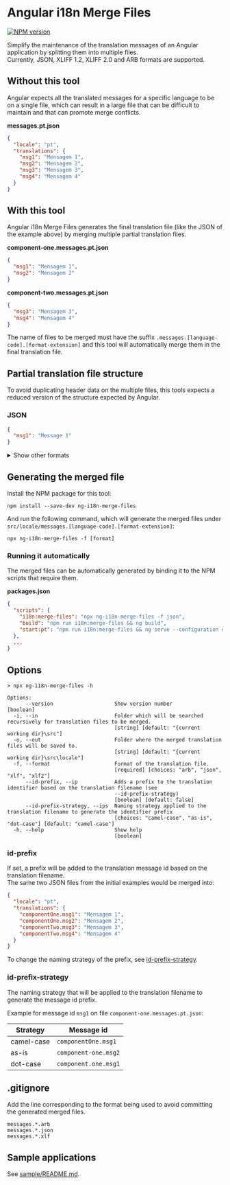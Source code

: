 # Angular i18n Merge Files

[![NPM version][npm-version-image]][npm-url]

[npm-url]: https://npmjs.org/package/ng-i18n-merge-files
[npm-version-image]: https://img.shields.io/npm/v/ng-i18n-merge-files.svg?style=flat

Simplify the maintenance of the translation messages of an Angular application by splitting them into multiple files.  
Currently, JSON, XLIFF 1.2, XLIFF 2.0 and ARB formats are supported.

## Without this tool

Angular expects all the translated messages for a specific language to be on a single file, which can result in a large
file that can be difficult to maintain and that can promote merge conflicts.

**messages.pt.json**

```json
{
  "locale": "pt",
  "translations": {
    "msg1": "Mensagem 1",
    "msg2": "Mensagem 2",
    "msg3": "Mensagem 3",
    "msg4": "Mensagem 4"
  }
}
```

## With this tool

Angular i18n Merge Files generates the final translation file (like the JSON of the example above) by merging multiple
partial translation files.

**component-one.messages.pt.json**

```json
{
  "msg1": "Mensagem 1",
  "msg2": "Mensagem 2"
}
```

**component-two.messages.pt.json**

```json
{
  "msg3": "Mensagem 3",
  "msg4": "Mensagem 4"
}
```

The name of files to be merged must have the suffix `.messages.[language-code].[format-extension]` and this tool will
automatically merge them in the final translation file.

## Partial translation file structure

To avoid duplicating header data on the multiple files, this tools expects a reduced version of the structure expected
by Angular.

### JSON

```json
{
  "msg1": "Message 1"
}
```

<details>
  <summary>Show other formats</summary>

### XLIFF 1.2

The full XLIFF's schema for the `body.trans-unit` element is supported.

```xml
<?xml version="1.0" encoding="UTF-8" ?>
<body xmlns="urn:oasis:names:tc:xliff:document:1.2">
    <trans-unit id="msg1" datatype="html">
        <source>Message 1</source>
        <target>Mensagem 1</target>
        <context-group purpose="location">
            <context context-type="sourcefile">src/app/component-name.component.html</context>
            <context context-type="linenumber">4</context>
        </context-group>
    </trans-unit>
</body>
```

### XLIFF 2.0

The full XLIFF's schema for the `file.unit` element is supported.

```xml
<?xml version="1.0" encoding="UTF-8" ?>
<file id="ngi18n" xmlns="urn:oasis:names:tc:xliff:document:2.0">
    <unit id="msg1">
        <notes>
            <note category="location">src/app/component-name.component.html:1</note>
        </notes>
        <segment>
            <source>Message 1</source>
            <target>Mensagem 1</target>
        </segment>
    </unit>
</file>
```

### ARB

The full ARB's schema for the meta (`@`) attributes is supported.

```json
{
  "msg1": "Mensagem 1",
  "@msg1": {
    "x-locations": [
      {
        "file": "src\\app\\component-name.component.html",
        "start": {
          "line": "0",
          "column": "69"
        },
        "end": {
          "line": "0",
          "column": "93"
        }
      }
    ]
  }
}
```

</details>

## Generating the merged file

Install the NPM package for this tool:

```
npm install --save-dev ng-i18n-merge-files
```

And run the following command, which will generate the merged files
under `src/locale/messages.[language-code].[format-extension]`:

```
npx ng-i18n-merge-files -f [format]
```

### Running it automatically

The merged files can be automatically generated by binding it to the NPM scripts that require them.

**packages.json**

```json
{
  "scripts": {
    "i18n:merge-files": "npx ng-i18n-merge-files -f json",
    "build": "npm run i18n:merge-files && ng build",
    "start:pt": "npm run i18n:merge-files && ng serve --configuration development,pt"
  },
  ...
}
```

## Options

```
> npx ng-i18n-merge-files -h

Options:
      --version                    Show version number                 [boolean]
  -i, --in                         Folder which will be searched recursively for translation files to be merged.
                                   [string] [default: "{current working dir}\src"]
  -o, --out                        Folder where the merged translation files will be saved to.
                                   [string] [default: "{current working dir}\src\locale"]
  -f, --format                     Format of the translation file.
                                   [required] [choices: "arb", "json", "xlf", "xlf2"]
      --id-prefix, --ip            Adds a prefix to the translation identifier based on the translation filename (see
                                   --id-prefix-strategy)
                                   [boolean] [default: false]
      --id-prefix-strategy, --ips  Naming strategy applied to the translation filename to generate the identifier prefix
                                   [choices: "camel-case", "as-is", "dot-case"] [default: "camel-case"]
  -h, --help                       Show help
                                   [boolean]
```

### id-prefix

If set, a prefix will be added to the translation message id based on the translation filename.  
The same two JSON files from the initial examples would be merged into:

```json
{
  "locale": "pt",
  "translations": {
    "componentOne.msg1": "Mensagem 1",
    "componentOne.msg2": "Mensagem 2",
    "componentTwo.msg3": "Mensagem 3",
    "componentTwo.msg4": "Mensagem 4"
  }
}
```

To change the naming strategy of the prefix, see [id-prefix-strategy](#id-prefix-strategy).

### id-prefix-strategy

The naming strategy that will be applied to the translation filename to generate the message id prefix.

Example for message id `msg1` on file `component-one.messages.pt.json`:

| Strategy   | Message id           |
| ---------- | -------------------- |
| camel-case | `componentOne.msg1`  |
| as-is      | `component-one.msg2` |
| dot-case   | `component.one.msg1` |

## .gitignore

Add the line corresponding to the format being used to avoid committing the generated merged files.

```.gitignore
messages.*.arb
messages.*.json
messages.*.xlf
```

## Sample applications

See [sample/README.md](./sample/README.md).
